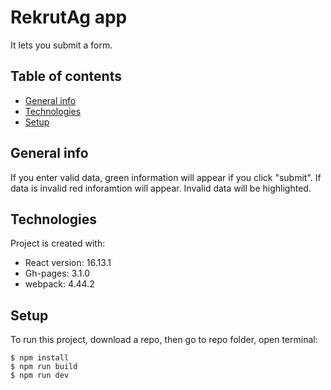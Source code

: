 # RekrutAg app

It lets you submit a form.

## Table of contents

- [General info](#general-info)
- [Technologies](#technologies)
- [Setup](#setup)

## General info

If you enter valid data, green information will appear if you click "submit". If data is invalid red inforamtion will appear. Invalid data will be highlighted.

## Technologies

Project is created with:

- React version: 16.13.1
- Gh-pages: 3.1.0
- webpack: 4.44.2

## Setup

To run this project, download a repo, then go to repo folder, open terminal:

```
$ npm install
$ npm run build
$ npm run dev
```

